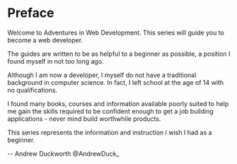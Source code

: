 # Preface

Welcome to Adventures in Web Development. This series will guide you to become a web developer.

The guides are written to be as helpful to a beginner as possible, a position I found myself in not too long ago.

Although I am now a developer, I myself do not have a traditional background in computer science. In fact, I left school at the age of 14 with no qualifications.

I found many books, courses and information available poorly suited to help me gain the skills required to be confident enough to get a job building applications - never mind build worthwhile products.

This series represents the information and instruction I wish I had as a beginner.

 -- Andrew Duckworth
@AndrewDuck_